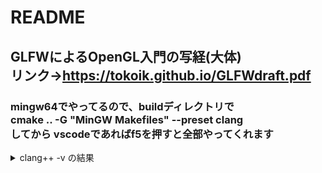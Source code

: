 # README

## GLFWによるOpenGL入門の写経(大体)<br>リンク-><https://tokoik.github.io/GLFWdraft.pdf>

### mingw64でやってるので、buildディレクトリで<br>cmake .. -G "MinGW Makefiles" --preset clang<br>してから vscodeであればf5を押すと全部やってくれます
<details>
<summary>clang++ -v の結果</summary>
  
| clang version| 19.1.3                 |
|-------------:|--------                |
| Target       | x86_64-w64-windows-gnu |
| Thread model | posix                  |
| InstalledDir | C:/msys64/mingw64/bin  |
</details>
